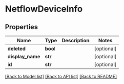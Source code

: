 # NetflowDeviceInfo

## Properties
Name | Type | Description | Notes
------------ | ------------- | ------------- | -------------
**deleted** | **bool** |  | [optional] 
**display_name** | **str** |  | [optional] 
**id** | **str** |  | [optional] 

[[Back to Model list]](../README.md#documentation-for-models) [[Back to API list]](../README.md#documentation-for-api-endpoints) [[Back to README]](../README.md)


